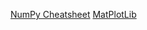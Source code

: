 [NumPy Cheatsheet](https://s3.amazonaws.com/assets.datacamp.com/blog_assets/Numpy_Python_Cheat_Sheet.pdf)
[MatPlotLib](https://s3.amazonaws.com/assets.datacamp.com/blog_assets/Python_Matplotlib_Cheat_Sheet.pdf)